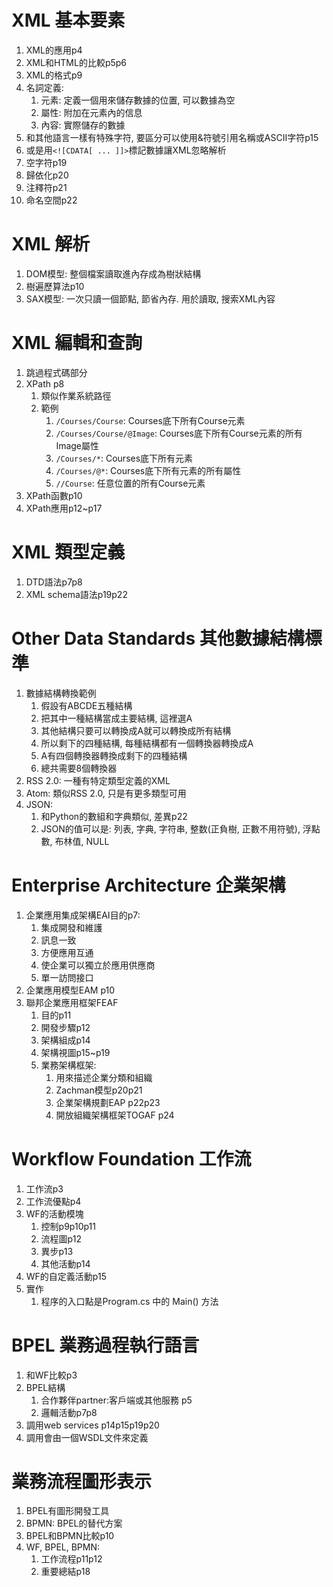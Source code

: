 # XML 基本要素
1. XML的應用p4
2. XML和HTML的比較p5p6
3. XML的格式p9
4. 名詞定義:
    1. 元素: 定義一個用來儲存數據的位置, 可以數據為空
    2. 屬性: 附加在元素內的信息
    3. 內容: 實際儲存的數據
5. 和其他語言一樣有特殊字符, 要區分可以使用&符號引用名稱或ASCII字符p15
6. 或是用`<![CDATA[ ... ]]>`標記數據讓XML忽略解析
7. 空字符p19
8. 歸依化p20
9. 注釋符p21
10. 命名空間p22


# XML 解析
1. DOM模型: 整個檔案讀取進內存成為樹狀結構
2. 樹遍歷算法p10
3. SAX模型: 一次只讀一個節點, 節省內存. 用於讀取, 搜索XML內容


# XML 編輯和查詢
1. 跳過程式碼部分
2. XPath p8
    1. 類似作業系統路徑
    2. 範例
        1. `/Courses/Course`: Courses底下所有Course元素
        2. `/Courses/Course/@Image`: Courses底下所有Course元素的所有Image屬性
        3. `/Courses/*`: Courses底下所有元素
        4. `/Courses/@*`: Courses底下所有元素的所有屬性
        5. `//Course`: 任意位置的所有Course元素
3. XPath函數p10
4. XPath應用p12~p17


# XML 類型定義
1. DTD語法p7p8
2. XML schema語法p19p22


# Other Data Standards 其他數據結構標準
1. 數據結構轉換範例
    1. 假設有ABCDE五種結構
    2. 把其中一種結構當成主要結構, 這裡選A
    3. 其他結構只要可以轉換成A就可以轉換成所有結構
    4. 所以剩下的四種結構, 每種結構都有一個轉換器轉換成A
    5. A有四個轉換器轉換成剩下的四種結構
    6. 總共需要8個轉換器
2. RSS 2.0: 一種有特定類型定義的XML
3. Atom: 類似RSS 2.0, 只是有更多類型可用
4. JSON: 
    1. 和Python的數組和字典類似, 差異p22
    2. JSON的值可以是: 列表, 字典, 字符串, 整数(正負樹, 正數不用符號), 浮點數, 布林值, NULL


# Enterprise Architecture 企業架構
1. 企業應用集成架構EAI目的p7:
    1. 集成開發和維護
    2. 訊息一致
    3. 方便應用互通
    4. 使企業可以獨立於應用供應商
    5. 單一訪問接口
2. 企業應用模型EAM p10
3. 聯邦企業應用框架FEAF
    1. 目的p11
    2. 開發步驟p12
    3. 架構組成p14
    4. 架構視圖p15~p19
    5. 業務架構框架:
        1. 用來描述企業分類和組織
        2. Zachman模型p20p21
        3. 企業架構規劃EAP p22p23
        4. 開放組織架構框架TOGAF p24


# Workflow Foundation 工作流
1. 工作流p3
2. 工作流優點p4
3. WF的活動模塊
    1. 控制p9p10p11
    2. 流程圖p12
    3. 異步p13
    4. 其他活動p14
4. WF的自定義活動p15
5. 實作
    1. 程序的入口點是Program.cs 中的 Main() 方法

# BPEL 業務過程執行語言
1. 和WF比較p3
2. BPEL結構
    1. 合作夥伴partner:客戶端或其他服務 p5
    2. 邏輯活動p7p8
3. 調用web services p14p15p19p20
4. 調用會由一個WSDL文件來定義

# 業務流程圖形表示
1. BPEL有圖形開發工具
2. BPMN: BPEL的替代方案
3. BPEL和BPMN比較p10
4. WF, BPEL, BPMN:
    1. 工作流程p11p12
    2. 重要總結p18


